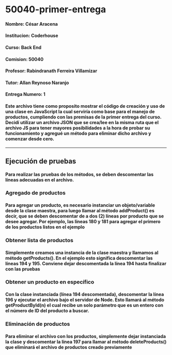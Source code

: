 # 50040-primer-entrega

#### Nombre: César Aracena

#### Institucion: Coderhouse

#### Curso: Back End

#### Comision: 50040

#### Profesor: Rabindranath Ferreira Villamizar

#### Tutor: Allan Reynoso Naranjo

#### Entrega Numero: 1

#### Este archivo tiene como proposito mostrar el código de creación y uso de una clase en JavaScript la cual serviría como base para el manejo de productos, cumpliendo con las premisas de la primer entrega del curso. Decidí utilizar un archivo JSON que se crea/lee en la misma ruta que el archivo JS para tener mayores posibilidades a la hora de probar su funcionamiento y agregué un método para eliminar dicho archivo y comenzar desde cero.

---

## Ejecución de pruebas

#### Para realizar las pruebas de los métodos, se deben descomentar las líneas adecuadas en el archivo.

### Agregado de productos

#### Para agregar un producto, es necesario instanciar un objeto/variable desde la clase maestra, para luego llamar al método addProduct() es decir, que se deben descomentar de a dos (2) líneas por producto que se desee agregar. Por ejemplo, las líneas 180 y 181 para agregar el primero de los productos listos en el ejemplo

### Obtener lista de productos

#### Simplemente creamos una instancia de la clase maestra y llamamos al método getProducts(). En el ejemplo esto significa descomentar las líneas 194 y 195. Conviene dejar descomentada la línea 194 hasta finalizar con las pruebas

### Obtener un producto en específico

#### Con la clase instanciada (línea 194 descomentada), descomentar la línea 196 y ejecutar el archivo bajo el servidor de Node. Esto llamará al método getProductById(n) el cual recibe un solo parámetro que es un entero con el número de ID del producto a buscar.

### Eliminación de productos

#### Para eliminar el archivo con los productos, simplemente dejar instanciada la clase y descomentar la línea 197 para llamar al método deleteProducts() que eliminará el archivo de productos creado previamente
